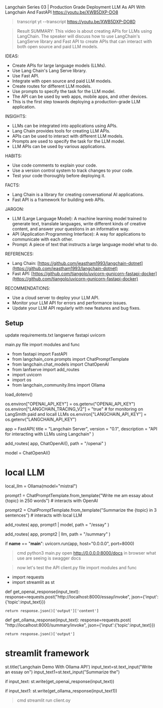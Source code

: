 Langchain Series 03 | Production Grade Deployment LLM As API With Langchain And FastAPI
https://youtu.be/XWB5DXP-DO8

>transcript
yt --transcript https://youtu.be/XWB5DXP-DO8D

>Result
SUMMARY: This video is about creating APIs for LLMs using LangChain. The speaker will discuss how to use LangChain's LangServe library and Fast API to create APIs that can interact with both open source and paid LLM models.

IDEAS:
- Create APIs for large language models (LLMs).
- Use Lang Chain's Lang Serve library.
- Use Fast API.
- Integrate with open source and paid LLM models.
- Create routes for different LLM models.
- Use prompts to specify the task for the LLM model.
- The API can be used by web apps, mobile apps, and other devices.
- This is the first step towards deploying a production-grade LLM application.

INSIGHTS:
- LLMs can be integrated into applications using APIs.
- Lang Chain provides tools for creating LLM APIs.
- APIs can be used to interact with different LLM models.
- Prompts are used to specify the task for the LLM model.
- LLM APIs can be used by various applications.

HABITS:
- Use code comments to explain your code.
- Use a version control system to track changes to your code.
- Test your code thoroughly before deploying it.

FACTS:
- Lang Chain is a library for creating conversational AI applications.
- Fast API is a framework for building web APIs.

JARGON:
- LLM (Large Language Model): A machine learning model trained to generate text, translate languages, write different kinds of creative content, and answer your questions in an informative way.
- API (Application Programming Interface): A way for applications to communicate with each other.
- Prompt: A piece of text that instructs a large language model what to do.

REFERENCES:
- Lang Chain: [https://github.com/jeastham1993/langchain-dotnet](https://github.com/jeastham1993/langchain-dotnet)
- Fast API: [https://github.com/tiangolo/uvicorn-gunicorn-fastapi-docker](https://github.com/tiangolo/uvicorn-gunicorn-fastapi-docker)

RECOMMENDATIONS:
- Use a cloud server to deploy your LLM API.
- Monitor your LLM API for errors and performance issues.
- Update your LLM API regularly with new features and bug fixes.


## Setup
update requirements.txt
langserve
fastapi
uvicorn

main.py file
import modules and func
  - from fastapi import FastAPI
  - from langchain_core.prompts import ChatPromptTemplate
  - from langchain.chat_models import ChatOpenAI
  - from lanfserve import add_routes
  - import uvicorn
  - import os
  - from langchain_community.llms import Ollama

load_dotenv()

os.environ["OPENAI_API_KEY"] = os.getenv("OPENAI_API_KEY")
os.environ["LANGCHAIN_TRACING_V2"] = "true" # for monitoring on LangSmith paid and locall LLMs
os.environ["LANGCHAIN_API_KEY"] = os.getenv("LANGCHAIN_API_KEY")

app = FastAPI(
    title = "Langchain Server",
    version = "0.1",
    description = "API for interacting with LLMs using Langchain"
)

add_routes(
    app,
    ChatOpenAI(),
    path = "/openai"
)

model = ChatOpenAI()

# local LLM

local_llm = Ollama(model="mistral")

prompt1 = ChatPromptTemplate.from_template("Write me am essay about {topic} in 250 words") # interacts with OpenAI

prompt2 = ChatPromptTemplate.from_template("Summarize the {topic} in 3 sentences") # interacts with local LLM

add_routes(
    app,
    prompt1 | model,
    path = "/essay"
)

add_routes(
    app,
    prompt2 | llm,
    path = "/summary"
)


if __name__ == "__main__":
    uvicorn.run(app, host="0.0.0.0", port=8000)

>cmd
python3 main.py
open http://0.0.0.0:8000/docs in browser
>what use are seeing is swagger docs

>now let's test the API
client.py file
import modules and func
  - import requests
  - import streamlit as st

def get_openai_response(input_text):
    response=requests.post("http://localhost:8000/essay/invoke",
    json={'input':{'topic':input_text}})

    return response.json()['output']['content']

def get_ollama_response(input_text):
    response=requests.post(
    "http://localhost:8000/summary/invoke",
    json={'input':{'topic':input_text}})

    return response.json()['output']

# streamlit framework

st.title('Langchain Demo With Ollama API')
input_text=st.text_input("Write an essay on")
input_text1=st.text_input("Summarize the")

if input_text:
    st.write(get_openai_response(input_text))

if input_text1:
    st.write(get_ollama_response(input_text1))


>cmd
streamlit run client.oy